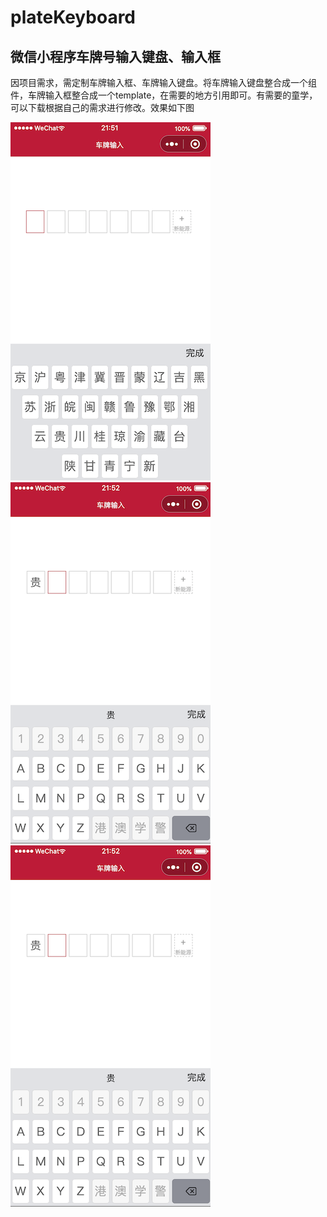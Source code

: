 # plateKeyboard
## 微信小程序车牌号输入键盘、输入框

因项目需求，需定制车牌输入框、车牌输入键盘。将车牌输入键盘整合成一个组件，车牌输入框整合成一个template，在需要的地方引用即可。有需要的童学，可以下载根据自己的需求进行修改。效果如下图

![](plateKeyboard1.png) ![](plateKeyboard2.png) ![](plateKeyboard2.png)

